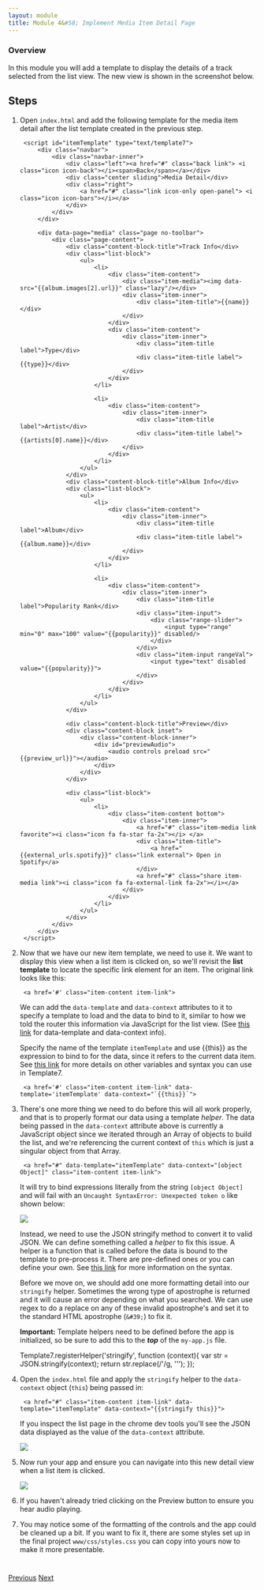 ```yaml
---
layout: module
title: Module 4&#58; Implement Media Item Detail Page
---
```


### Overview
In this module you will add a template to display the details of a track selected from the list view. The new view is shown in the screenshot below. 

## Steps
1. Open `index.html` and add the following template for the media item detail after the list template created in the previous step.
        
        <script id="itemTemplate" type="text/template7">
            <div class="navbar">
                <div class="navbar-inner">
                    <div class="left"><a href="#" class="back link"> <i class="icon icon-back"></i><span>Back</span></a></div>
                    <div class="center sliding">Media Detail</div>
                    <div class="right">
                        <a href="#" class="link icon-only open-panel"> <i class="icon icon-bars"></i></a>
                    </div>
                </div>
            </div>
    
            <div data-page="media" class="page no-toolbar">
                <div class="page-content">
                    <div class="content-block-title">Track Info</div>
                    <div class="list-block">
                        <ul>
                            <li>
                                <div class="item-content">
                                    <div class="item-media"><img data-src="{{album.images[2].url}}" class="lazy"/></div>
                                    <div class="item-inner">
                                        <div class="item-title">{{name}}</div>
                                    </div>
                                </div>
                                <div class="item-content">
                                    <div class="item-inner">
                                        <div class="item-title label">Type</div>
                                        <div class="item-title label">{{type}}</div>
                                    </div>
                                </div>
                            </li>
    
                            <li>
                                <div class="item-content">
                                    <div class="item-inner">
                                        <div class="item-title label">Artist</div>
                                        <div class="item-title label">{{artists[0].name}}</div>
                                    </div>
                                </div>
                            </li>
                        </ul>
                    </div>
                    <div class="content-block-title">Album Info</div>
                    <div class="list-block">
                        <ul>
                            <li>
                                <div class="item-content">
                                    <div class="item-inner">
                                        <div class="item-title label">Album</div>
                                        <div class="item-title label">{{album.name}}</div>
                                    </div>
                                </div>
                            </li>
    
                            <li>
                                <div class="item-content">
                                    <div class="item-inner">
                                        <div class="item-title label">Popularity Rank</div>
                                        <div class="item-input">
                                            <div class="range-slider">
                                                <input type="range" min="0" max="100" value="{{popularity}}" disabled/>
                                            </div>
                                        </div>
                                        <div class="item-input rangeVal">
                                            <input type="text" disabled value="{{popularity}}">
                                        </div>
                                    </div>
                                </div>
                            </li>
                        </ul>
                    </div>
    
                    <div class="content-block-title">Preview</div>
                    <div class="content-block inset">
                        <div class="content-block-inner">
                            <div id="previewAudio">
                                <audio controls preload src="{{preview_url}}"></audio>
                            </div>
                        </div>
                    </div>
    
                    <div class="list-block">
                        <ul>
                            <li>
                                <div class="item-content bottom">
                                    <div class="item-inner">
                                        <a href="#" class="item-media link favorite"><i class="icon fa fa-star fa-2x"></i> </a>
                                        <div class="item-title">
                                            <a href="{{external_urls.spotify}}" class="link external"> Open in Spotify</a>
                                        </div>
                                        <a href="#" class="share item-media link"><i class="icon fa fa-external-link fa-2x"></i></a>
                                    </div>
                                </div>
                            </li>
                        </ul>
                    </div>
                </div>
            </div>
        </script>

2. Now that we have our new item template, we need to use it. We want to display this view when a list item is clicked on, so we'll revisit the 
 **list template** to locate the specific link element for an item. The original link looks like this: 
    
        <a href='#' class="item-content item-link">

      We can add the `data-template` and `data-context` attributes to it to specify a template to load and the data to bind to it, similar to how we
      told the router this information via JavaScript for the list view. (See [this link](http://www.idangero.us/framework7/docs/template7-pages.html#.VqbGC1MrKjR) 
      for data-template and data-context info).
       
      Specify the name of the template `itemTemplate` and use &#123;&#123;this&#125;&#125; as the expression to bind to for the data, since it refers to the current 
      data item.  See [this link](http://www.idangero.us/template7/#.VqbGCVMrKjQ) for more details on other variables and syntax you can use in Template7. 

        <a href='#' class="item-content item-link" data-template='itemTemplate' data-context="`{{this}}`">    
  
2. There's one more thing we need to do before this will all work properly, and that is to properly format our data using a template *helper*. 
 The data being passed in the `data-context` attribute above is currently a JavaScript object since we iterated through an Array of objects
 to build the list, and we're referencing the current context of `this` which is just a singular object from that Array. 
 
        <a href="#" data-template="itemTemplate" data-context="[object Object]" class="item-content item-link">
                                     
    It will try to bind expressions literally from the string `[object Object]` and will fail with an `Uncaught SyntaxError: Unexpected token o`
    like shown below:
 
    <img class="screenshot-lg" src="images/obj-ex.png"/>
 
   Instead, we need to use the JSON stringify method to convert it to valid JSON. We can define something called a *helper* to fix this issue. A 
   helper is a function that is called before the data is bound to the template to pre-process it. There are pre-defined ones or you can define 
   your own. See [this link](http://www.idangero.us/template7/#.VqbGCVMrKjQ) for more information on the syntax. 
 
   Before we move on, we should add one more formatting detail into our `stringify` helper. Sometimes the wrong type of apostrophe is returned 
   and it will cause an error depending on what you searched. We can use regex to do a replace on any of these invalid apostrophe's
   and set it to the standard HTML apostrophe (`&#39;`) to fix it.  
 
   **Important:** Template helpers need to be defined before the app is initialized, so be sure to add this to the ***top*** of the `my-app.js` 
   file. 

    Template7.registerHelper('stringify', function (context){
        var str = JSON.stringify(context);
        return str.replace(/'/g, '&#39;');
    });

3. Open the `index.html` file and apply the `stringify` helper to the `data-context` object (`this`) being passed in:
 
        <a href="#" class="item-content item-link" data-template="itemTemplate" data-context="{{stringify this}}">
        
    If you inspect the list page in the chrome dev tools you'll see the JSON data displayed as the value of the `data-context` attribute. 
            
    <img class="screenshot-lg" src="images/itemData.png"/>
         
2. Now run your app and ensure you can navigate into this new detail view when a list item is clicked. 

    <img class="screenshot-lg" src="images/detail2.png"/>
 
3. If you haven't already tried clicking on the Preview button to ensure you hear audio playing.

4. You may notice some of the formatting of the controls and the app could be cleaned up a bit. If you want to fix it, there are some styles 
set up in the final project `www/css/styles.css` you can copy into yours now to make it more presentable.    
           

<div class="row" style="margin-top:40px;">
<div class="col-sm-12">
<a href="module3.html" class="btn btn-default"><i class="glyphicon glyphicon-chevron-left"></i> Previous</a>
<a href="module5.html" class="btn btn-default pull-right">Next <i class="glyphicon
glyphicon-chevron-right"></i></a>
</div>
</div>
